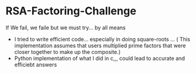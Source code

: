 # RSA-Factoring-Challenge

If We fail, we faile but we must try... by all means
- I tried to write efficient code... especially in doing square-roots ... ( This implementation assumes that users multiplied prime factors that were closer together to make up the composite.)
- Python implementation of what I did in c,,, could lead to accurate and efficiebt
answers
